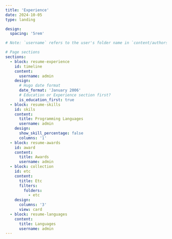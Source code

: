 ```yaml
---
title: 'Experience'
date: 2024-10-05
type: landing

design:
  spacing: '5rem'

# Note: `username` refers to the user's folder name in `content/authors/`

# Page sections
sections:
  - block: resume-experience
    id: timeline
    content:
      username: admin
    design:
      # Hugo date format
      date_format: 'January 2006'
      # Education or Experience section first?
      is_education_first: true
  - block: resume-skills
    id: skils
    content:
      title: Programming Languages
      username: admin
    design:
      show_skill_percentage: false
      columns: '1'
  - block: resume-awards
    id: award
    content:
      title: Awards
      username: admin
  - block: collection
    id: etc
    content:
      title: Etc
      filters:
        folders:
          - etc
    design:
      columns: '3'
      view: card
  - block: resume-languages
    content:
      title: Languages
      username: admin
---
```

